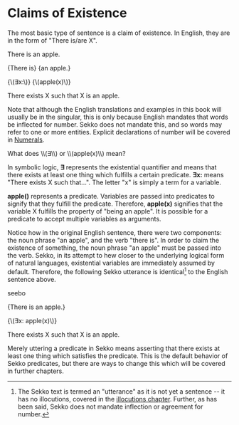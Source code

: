 # Claims of Existence
The most basic type of sentence is a claim of existence. In English, they are in the form of "There is/are X".

<gloss>
There is an apple.

{There is} {an apple.}

{\\(∃x:\\)} {\\(apple(x)\\)}

There exists X such that X is an apple.
</gloss>

Note that although the English translations and examples in this book will usually be in the singular, this is only because English mandates that words be inflected for number. Sekko does not mandate this, and so words may refer to one or more entities. Explicit declarations of number will be covered in [Numerals](numerals.md).

<spoiler>
What does \\(∃\\) or \\(apple(x)\\) mean?

In symbolic logic, **∃** represents the existential quantifier and means that there exists at least one thing which fulfills a certain predicate. **∃x:** means "There exists X such that...". The letter "x" is simply a term for a variable.
	
**apple()** represents a predicate. Variables are passed into predicates to signify that they fulfill the predicate. Therefore, **apple(x)** signifies that the variable X fulfills the property of "being an apple". It is possible for a predicate to accept multiple variables as arguments.
</spoiler>

Notice how in the original English sentence, there were two components: the noun phrase "an apple", and the verb "there is". In order to claim the existence of something, the noun phrase "an apple" must be passed into the verb. Sekko, in its attempt to hew closer to the underlying logical form of natural languages, existential variables are immediately assumed by default. Therefore, the following Sekko utterance is identical[^note] to the English sentence above.

<gloss>
seebo

{There is an apple.}
	
{\\(∃x: apple(x)\\)}
	
There exists X such that X is an apple.
</gloss>

Merely uttering a predicate in Sekko means asserting that there exists at least one thing which satisfies the predicate. This is the default behavior of Sekko predicates, but there are ways to change this which will be covered in further chapters. 

[^note]: The Sekko text is termed an "utterance" as it is not yet a sentence -- it has no illocutions, covered in the [illocutions chapter](illocutions.md). Further, as has been said, Sekko does not mandate inflection or agreement for number.

	